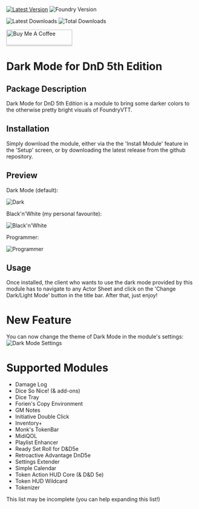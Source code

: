 [![Latest Version](https://img.shields.io/github/v/release/ZeroXNoxus/dark-mode-5e?display_name=tag&sort=semver&label=Latest%20Version)](https://github.com/ZeroXNoxus/dark-mode-5e/releases/latest)
![Foundry Version](https://img.shields.io/endpoint?url=https%3A%2F%2Ffoundryshields.com%2Fversion%3Fstyle%3Dflat%26url%3Dhttps%3A%2F%2Fgithub.com%2FZeroXNoxus%2Fdark-mode-5e%2Freleases%2Fdownload%2Flatest%2Fmodule.json)

![Latest Downloads](https://img.shields.io/github/downloads/ZeroXNoxus/dark-mode-5e/latest/total?color=blue&label=latest%20downloads)
![Total Downloads](https://img.shields.io/github/downloads/ZeroXNoxus/dark-mode-5e/total?color=blue&label=total%20downloads)

<a href="https://www.buymeacoffee.com/zetadracon" target="_blank"><img src="https://www.buymeacoffee.com/assets/img/custom_images/orange_img.png" alt="Buy Me A Coffee" style="height: 41px !important;width: 174px !important;box-shadow: 0px 3px 2px 0px rgba(190, 190, 190, 0.5) !important;-webkit-box-shadow: 0px 3px 2px 0px rgba(190, 190, 190, 0.5) !important;" ></a>

# Dark Mode for DnD 5th Edition
## Package Description ##
Dark Mode for DnD 5th Edition is a module to bring some darker colors to the otherwise pretty bright visuals of FoundryVTT.
## Installation ##
Simply download the module, either via the the 'Install Module' feature in the 'Setup' screen, or by downloading the latest release from the github repository.
## Preview ##
Dark Mode (default):

![Dark](https://user-images.githubusercontent.com/29397572/216465787-cc8b17c8-4eea-4a05-9a9a-24c37f1de93e.PNG)

Black'n'White (my personal favourite):

![Black'n'White](https://user-images.githubusercontent.com/29397572/216465867-e6e4ebf8-f7e6-47ba-9ce6-fc42de01ac4a.PNG)

Programmer:

![Programmer](https://user-images.githubusercontent.com/29397572/216465904-7af17624-dbac-4158-a1c8-80634a67d5a9.PNG)

## Usage ##
Once installed, the client who wants to use the dark mode provided by this module has to navigate to any Actor Sheet and click on the 'Change Dark/Light Mode' button in the title bar. After that, just enjoy!
# New Feature #
You can now change the theme of Dark Mode in the module's settings:
![Dark Mode Settings](https://user-images.githubusercontent.com/29397572/216465707-df5e4cf6-f331-4ae2-bf4d-8af2f07b7ac1.PNG)

# Supported Modules #
- Damage Log
- Dice So Nice! (& add-ons)
- Dice Tray
- Forien's Copy Environment
- GM Notes
- Initiative Double Click
- Inventory+
- Monk's TokenBar
- MidiQOL
- Playlist Enhancer
- Ready Set Roll for D&D5e
- Retroactive Advantage DnD5e
- Settings Extender
- Simple Calendar
- Token Action HUD Core (& D&D 5e)
- Token HUD Wildcard
- Tokenizer

This list may be incomplete (you can help expanding this list!)
